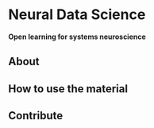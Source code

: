 # Neural Data Science
**Open learning for systems neuroscience**

## About

## How to use the material

## Contribute

